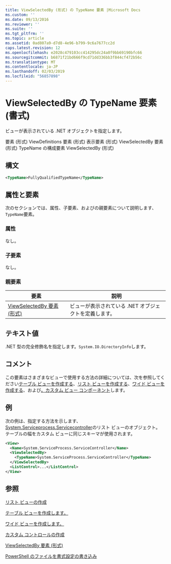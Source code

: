 ```yaml
---
title: ViewSelectedBy (形式) の TypeName 要素 |Microsoft Docs
ms.custom: ''
ms.date: 09/13/2016
ms.reviewer: ''
ms.suite: ''
ms.tgt_pltfrm: ''
ms.topic: article
ms.assetid: 0ad807a9-d7d8-4e96-b799-9c6a7677cc2d
caps.latest.revision: 12
ms.openlocfilehash: e2028c479103cc414295dc24a0f9bb69190bfc66
ms.sourcegitcommit: b6871f21bd666f9cd71dd336bb3f844cf472b56c
ms.translationtype: MT
ms.contentlocale: ja-JP
ms.lasthandoff: 02/03/2019
ms.locfileid: "56857898"
---
```

# <a name="typename-element-for-viewselectedby-format"></a>ViewSelectedBy の TypeName 要素 (書式)

ビューが表示されている .NET オブジェクトを指定します。

要素 (形式) ViewDefinitions 要素 (形式) 表示要素 (形式) ViewSelectedBy 要素 (形式) TypeName の構成要素 ViewSelectedBy (形式)

## <a name="syntax"></a>構文

```xml
<TypeName>FullyQualifiedTypeName</TypeName>
```

## <a name="attributes-and-elements"></a>属性と要素

次のセクションでは、属性、子要素、およびの親要素について説明します、`TypeName`要素。

### <a name="attributes"></a>属性

なし。

### <a name="child-elements"></a>子要素

なし。

### <a name="parent-elements"></a>親要素

|要素|説明|
|-------------|-----------------|
|[ViewSelectedBy 要素 (形式)](./viewselectedby-element-format.md)|ビューが表示されている .NET オブジェクトを定義します。|

## <a name="text-value"></a>テキスト値

.NET 型の完全修飾名を指定します。`System.IO.DirectoryInfo`します。

## <a name="remarks"></a>コメント

この要素はさまざまなビューで使用する方法の詳細については、次を参照してください[テーブル ビューを作成する](./creating-a-table-view.md)、[リスト ビューを作成する](./creating-a-list-view.md)、[ワイド ビューを作成する](./creating-a-wide-view.md)、および[。カスタム ビュー コンポーネント](./creating-custom-controls.md)します。

## <a name="example"></a>例

次の例は、指定する方法を示します、 [System.Serviceprocess.Servicecontroller](/dotnet/api/System.ServiceProcess.ServiceController)のリスト ビューのオブジェクト。 テーブルの幅をカスタム ビューに同じスキーマが使用されます。

```xml
<View>
  <Name>System.ServiceProcess.ServiceController</Name>
  <ViewSelectedBy>
    <TypeName>System.ServiceProcess.ServiceController</TypeName>
  </ViewSelectedBy>
  <ListControl>...</ListControl>
</View>
```

## <a name="see-also"></a>参照

[リスト ビューの作成](./creating-a-list-view.md)

[テーブル ビューを作成します。](./creating-a-table-view.md)

[ワイド ビューを作成します。](./creating-a-wide-view.md)

[カスタム コントロールの作成](./creating-custom-controls.md)

[ViewSelectedBy 要素 (形式)](./viewselectedby-element-format.md)

[PowerShell のファイルを書式設定の書き込み](./writing-a-powershell-formatting-file.md)
